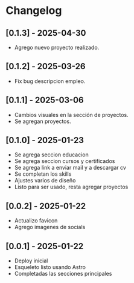 # Changelog

## [0.1.3] - 2025-04-30
- Agrego nuevo proyecto realizado.

## [0.1.2] - 2025-03-26
- Fix bug descripcion empleo.

## [0.1.1] - 2025-03-06
- Cambios visuales en la sección de proyectos.
- Se agregan proyectos.

## [0.1.0] - 2025-01-23
- Se agrega seccion educacion
- Se agrega seccion cursos y certificados
- Se agrega link a enviar mail y a descargar cv
- Se completan los skills
- Ajustes varios de diseño
- Listo para ser usado, resta agregar proyectos

## [0.0.2] - 2025-01-22
- Actualizo favicon
- Agrego imagenes de socials

## [0.0.1] - 2025-01-22
- Deploy inicial
- Esqueleto listo usando Astro
- Completadas las secciones principales